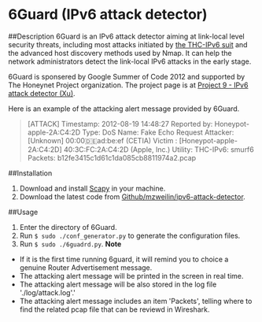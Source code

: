 6Guard (IPv6 attack detector)
=============================

##Description
6Guard is an IPv6 attack detector aiming at link-local level security threats, including most attacks initiated by [the THC-IPv6 suit](http://thc.org/thc-ipv6/) and the advanced host discovery methods used by Nmap. It can help the network administrators detect the link-local IPv6 attacks in the early stage.

6Guard is sponsered by Google Summer of Code 2012 and supported by The Honeynet Project organization. The project page is at [Project 9 - IPv6 attack detector (Xu)](https://www.honeynet.org/gsoc/slots).

Here is an example of the attacking alert message provided by 6Guard.
> [ATTACK]
> Timestamp: 2012-08-19 14:48:27
> Reported by: Honeypot-apple-2A:C4:2D
> Type: DoS
> Name: Fake Echo Request
> Attacker: [Unknown]  00:00:de:ad:be:ef (CETIA)
> Victim  : [Honeypot-apple-2A:C4:2D]  40:3C:FC:2A:C4:2D (Apple, Inc.)
> Utility: THC-IPv6: smurf6
> Packets: b12fe3415c1d61c1da085cb8811974a2.pcap


##Installation
1. Download and install [Scapy](http://www.secdev.org/projects/scapy/) in your machine.
2. Download the latest code from [Github/mzweilin/ipv6-attack-detector](https://github.com/mzweilin/ipv6-attack-detector).


##Usage
1. Enter the directory of 6Guard.
2. Run `$ sudo ./conf_generator.py` to generate the configuration files.
3. Run `$ sudo ./6guadrd.py`.
**Note**
* If it is the first time running 6guard, it will remind you to choice a genuine Router Advertisement message.
* The attacking alert message will be printed in the screen in real time.
* The attacking alert message will be also stored in the log file './log/attack.log'.'
* The attacking alert message includes an item 'Packets', telling where to find the related pcap file that can be reviewd in Wireshark.

